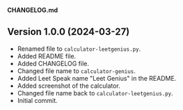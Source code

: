 **CHANGELOG.md**

## Version 1.0.0 (2024-03-27)

- Renamed file to `calculator-leetgenius.py`.
- Added README file.
- Added CHANGELOG file.
- Changed file name to `calculator-genius`.
- Added Leet Speak name "Leet Genius" in the README.
- Added screenshot of the calculator.
- Changed file name back to `calculator-leetgenius.py`.
- Initial commit.